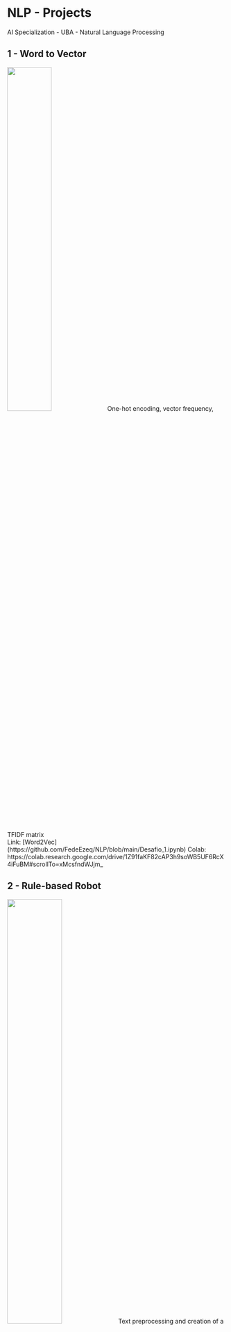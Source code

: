 # NLP - Projects
AI Specialization - UBA - Natural Language Processing

## 1 - Word to Vector
<img src="https://user-images.githubusercontent.com/77301813/136676196-148029d8-41cc-4061-8fc2-a53210542bb4.PNG" width=45% height=45%>
One-hot encoding, vector frequency, TFIDF matrix <br/>
Link: [Word2Vec](https://github.com/FedeEzeq/NLP/blob/main/Desafio_1.ipynb)
Colab: https://colab.research.google.com/drive/1Z91faKF82cAP3h9soWB5UF6RcX4iFuBM#scrollTo=xMcsfndWJjm_


## 2 - Rule-based Robot
<img src="https://user-images.githubusercontent.com/77301813/136676513-f4a9dbf3-33d1-45d6-af60-bd61769eac8c.PNG" width=50% height=50%>
Text preprocessing and creation of a rule-based robot<br/>
Link: [Bot para Centro de Clases](https://github.com/FedeEzeq/NLP/blob/main/Desaf%C3%ADo_2.ipynb)
Colab:https://colab.research.google.com/drive/1sMfnnCTuiW3H5w9s02JrKcS7OfTTKB6V

## 3 - Creating Vectors (Falta, pedir a David. El del texto comunista)
<img src="https://user-images.githubusercontent.com/77301813/136676611-7883a95c-c830-473d-b4ef-2e18feeef4a0.PNG" width=45% height=45%>
Creating vectors with Gensim<br/>
Link: [Word2Vec](https://github.com/FedeEzeq/NLP/blob/main/Desaf%C3%ADo_3.ipynb)
Colab: https://colab.research.google.com/drive/1CJCncLoj9jv_WURykkbfqbXnL2A8cma4


## 4 - Text Prediction
<img src="https://user-images.githubusercontent.com/77301813/136676766-e9cb5cbb-fb42-448b-9e85-e2d0ccfe6737.PNG" width=35% height=35%>
RNN and text prediction<br/>

Link: [Text Prediction](https://github.com/FedeEzeq/NLP/blob/main/Desafio_4.ipynb/)



## 5 - Review Qualification
<img src="https://user-images.githubusercontent.com/77301813/136676915-0ad94456-a3c5-4310-9cac-2905233e0b1f.PNG" width=40% height=40%>
Using LSTM for user review qualification <br/>
Link: [Word2Vec](https://github.com/FedeEzeq/NLP/blob/main/Desafio_1.ipynb)
Colab: https://colab.research.google.com/drive/1Z91faKF82cAP3h9soWB5UF6RcX4iFuBM#scrollTo=xMcsfndWJjm_


## 6 - Question and answers (QA) Bot
<img src="https://user-images.githubusercontent.com/77301813/136676980-4b40b02f-c1f5-4944-9251-81f93d4cbaf4.PNG" width=40% height=40%>
Sequence to Sequence and Question and Answers (QA) Bot application<br/>
Link: [QA Bot](https://github.com/FedeEzeq/NLP/blob/main/Desaf%C3%ADo_6.ipynb)
Colab: https://colab.research.google.com/drive/1vRXjr3jYBVEEnXcL7aHAREYhyZ99dOd_?usp=sharing
<br/>
<br/>

# Contact Information
Feel free to contact me by mail: fede.perusset@gmail.com <br/>
Hope you like my projects 😄!!

